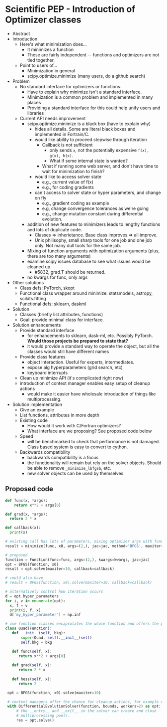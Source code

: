 Scientific PEP - Introduction of Optimizer classes
==================================================

* Abstract
* Introduction
    * Here's what minimization does...
        * It minimizes a function
        * These are fairly independent -- functions and optimizers are not tied together.
    * Point to users of...
        * Minimization in general
        * scipy.optimize.minimize (many users, do a github search)
* Problem
    * No standard interface for optimizers or functions.
        * Have to explain why minimize isn't a standard interface.
        * Minimization is a common problem and implemented in many places
        * Providing a standard interface for this could help unify users and libraries
    * Current API needs improvement
       * scipy.optimize.minimize is a black box (have to explain why)
           * hides all details. Some are literal black boxes and implemented in Fortrain/C.
           * would like ability to proceed stepwise through iteration
               * Callback is not sufficient
                   * only sends `x`, not the potentially expensive `f(x), g(x), h(x)`.
                   * What if some internal state is wanted?
               * What if running some web server, and don't have time to wait for minimization to finish?
           * would like to access solver state
               * e.g., current value of f(x)
               * e.g., for coding gradients
          * can't access to solver state or hyper parameters, and change on fly
              * e.g., gradient coding as example
              * e.g, change convergence tolerances as we're going
              * e.g., change mutation constant during differential evolution.
       * addition of new features to minimizers leads to lengthy functions and lots of duplicate code.
           * Classes => inherietance. Base class improves => all improve.
           * Unix philisophy, small sharp tools for one job and one job only. Not many dull tools for the same job.
       * Mixing of function arguments with optimization arguments (plus, there are too many arguments)
       * examine scipy issues database to see what issues would be cleaned up.
           * #5832, grad.T should be returned.
       * no kwargs for func, only args
* Other solutions
    * Class defs: PyTorch, skopt
    * Functional class wrapper around minimize: statsmodels, astropy, scikits.fitting
    * Functional defs: sklearn, daskml
* Solution
    * Classes (briefly list attributes, functions)
    * Goal: provide minimal class for interface.
* Solution enhancements
    * Provide standard interface
        * for enhancements to sklearn, dask-ml, etc. Possibly PyTorch. **Would those projects be prepared to state that?**
        * it would provide a standard way to operate the object, but all the classes would still have different names
    * Provide class features
        * object interaction. Useful for experts, intermediates.
        * expose alg hyperparameters (grid search, etc)
        * keyboard interrupts
   * Clean up minimize API (it's complicated right now)
   * introduction of context manager enables easy setup of cleanup actions
       * would make it easier have wholesale introduction of things like multiprocessing.
* Solution implementation
    * Give an example
    * List functions, attributes in more depth
    * Existing code
        * How would it work with C/Fortran optimizers?
        * What interface are we proposing? See proposed code below
    * Speed
      * will be benchmarked to check that performance is not damaged. Class based system is easy to convert to cython.
    * Backwards compatibility
      * backwards compatibility is a focus
      * the functionality will remain but rely on the solver objects. Should be able to remove `_minimize_lbfgsb`, etc.
      * new solver objects can be used by themselves.


## Proposed code
``` python
def func(x, *args):
    return x**2 + args[0]

def grad(x, *args):
  return 2 * x

def callback(x):
  print(x)

# existing call has lots of parameters, mixing optimizer args with func args
result = minimize(func, x0, args=(2,), jac=jac, method='BFGS', maxiter=10, callback=callback)

# proposed
function = Function(func=func, args=(2,), kwargs=kwargs, jac=jac)
opt = BFGS(function, x0)
result = opt.solve(maxiter=10, callback=callback)

# could also have
# result = BFGS(function, x0).solve(maxiter=10, callback=callback)

# alternatively control how iteration occurs
d = opt.hyper_parameters
for i, v in enumerate(opt):
  x, f = v
  print(i, f, x)
  d['my_hyper_parameter'] = np.inf

# use function classes encapsulates the whole function and offers the potential for more sophisticated calculation.
class Quad(Function):
   def __init__(self, bkg):
       super(Quad, self).__init__(self)
       self.bkg = bkg

   def func(self, x):
      return x**2 + args[0]
​
   def grad(self, x):
      return 2 * x
​
   def hess(self, x):
      return 2

 opt = BFGS(function, x0).solve(maxiter=10)

 # context managers offer the chance for cleanup actions, for example multiprocessing.
 with DifferentialEvolutionSolver(function, bounds, workers=2) as opt:
     # the __entry__ and __exit__ in the solver can create and close
     # multiprocessing pools.
     res = opt.solve()
   ```


